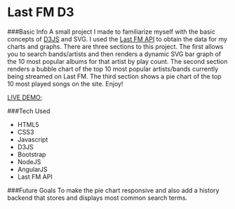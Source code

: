 # Last FM D3

###Basic Info
A small project I made to familiarize myself with the basic concepts of [D3JS](https://d3js.org/) and SVG. I used the [Last FM API](http://www.last.fm/api) to obtain the data for my charts and graphs. There are three sections to this project. The first allows you to search bands/artists and then renders a dynamic SVG bar graph of the 10 most popular albums for that artist by play count. The second section renders a bubble chart of the top 10 most popular artists/bands currently being streamed on Last FM. The third section shows a pie chart of the top 10 most played songs on the site. Enjoy!

[LIVE DEMO](https://lastfmd3.herokuapp.com/artists); 

###Tech Used
* HTML5
* CSS3
* Javascript
* D3JS
* Bootstrap
* NodeJS
* AngularJS
* Last FM API

###Future Goals
To make the pie chart responsive and also add a history backend that stores and displays most common search terms.
